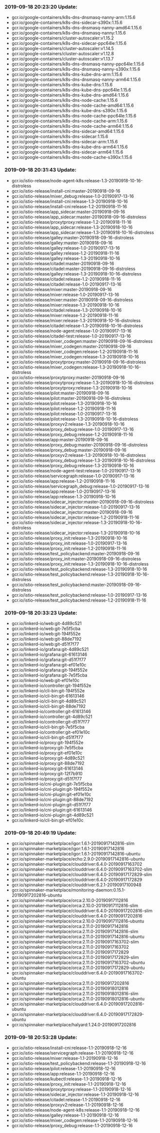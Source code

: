 ### 2019-09-18 20:23:20 Update:

- gcr.io/google-containers/k8s-dns-dnsmasq-nanny-arm:1.15.6
- gcr.io/google-containers/k8s-dns-sidecar-s390x:1.15.6
- gcr.io/google-containers/k8s-dns-dnsmasq-nanny-amd64:1.15.6
- gcr.io/google-containers/k8s-dns-dnsmasq-nanny:1.15.6
- gcr.io/google-containers/cluster-autoscaler:v1.15.2
- gcr.io/google-containers/k8s-dns-sidecar-ppc64le:1.15.6
- gcr.io/google-containers/cluster-autoscaler:v1.14.5
- gcr.io/google-containers/cluster-autoscaler:v1.12.8
- gcr.io/google-containers/cluster-autoscaler:v1.13.7
- gcr.io/google-containers/k8s-dns-dnsmasq-nanny-ppc64le:1.15.6
- gcr.io/google-containers/k8s-dns-dnsmasq-nanny-s390x:1.15.6
- gcr.io/google-containers/k8s-dns-kube-dns-arm:1.15.6
- gcr.io/google-containers/k8s-dns-dnsmasq-nanny-arm64:1.15.6
- gcr.io/google-containers/k8s-dns-kube-dns:1.15.6
- gcr.io/google-containers/k8s-dns-kube-dns-ppc64le:1.15.6
- gcr.io/google-containers/k8s-dns-kube-dns-amd64:1.15.6
- gcr.io/google-containers/k8s-dns-node-cache:1.15.6
- gcr.io/google-containers/k8s-dns-node-cache-amd64:1.15.6
- gcr.io/google-containers/k8s-dns-kube-dns-s390x:1.15.6
- gcr.io/google-containers/k8s-dns-node-cache-ppc64le:1.15.6
- gcr.io/google-containers/k8s-dns-node-cache-arm:1.15.6
- gcr.io/google-containers/k8s-dns-node-cache-arm64:1.15.6
- gcr.io/google-containers/k8s-dns-sidecar-amd64:1.15.6
- gcr.io/google-containers/k8s-dns-sidecar:1.15.6
- gcr.io/google-containers/k8s-dns-sidecar-arm:1.15.6
- gcr.io/google-containers/k8s-dns-kube-dns-arm64:1.15.6
- gcr.io/google-containers/k8s-dns-sidecar-arm64:1.15.6
- gcr.io/google-containers/k8s-dns-node-cache-s390x:1.15.6
### 2019-09-18 20:31:43 Update:

- gcr.io/istio-release/node-agent-k8s:release-1.3-20190918-10-16-distroless
- gcr.io/istio-release/install-cni:master-20190918-09-16
- gcr.io/istio-release/mixer_debug:release-1.0-20190917-13-16
- gcr.io/istio-release/install-cni:release-1.3-20190918-10-16
- gcr.io/istio-release/install-cni:release-1.2-20190918-11-16
- gcr.io/istio-release/app_sidecar:master-20190918-09-16
- gcr.io/istio-release/app_sidecar:master-20190918-09-16-distroless
- gcr.io/istio-release/proxytproxy:release-1.2-20190918-11-16
- gcr.io/istio-release/app_sidecar:release-1.3-20190918-10-16
- gcr.io/istio-release/app_sidecar:release-1.3-20190918-10-16-distroless
- gcr.io/istio-release/galley:master-20190918-09-16-distroless
- gcr.io/istio-release/galley:master-20190918-09-16
- gcr.io/istio-release/galley:release-1.0-20190917-13-16
- gcr.io/istio-release/galley:release-1.2-20190918-11-16
- gcr.io/istio-release/galley:release-1.3-20190918-10-16
- gcr.io/istio-release/citadel:master-20190918-09-16
- gcr.io/istio-release/citadel:master-20190918-09-16-distroless
- gcr.io/istio-release/galley:release-1.3-20190918-10-16-distroless
- gcr.io/istio-release/citadel:release-1.2-20190918-11-16
- gcr.io/istio-release/citadel:release-1.0-20190917-13-16
- gcr.io/istio-release/mixer:master-20190918-09-16
- gcr.io/istio-release/mixer:release-1.0-20190917-13-16
- gcr.io/istio-release/mixer:master-20190918-09-16-distroless
- gcr.io/istio-release/mixer:release-1.3-20190918-10-16
- gcr.io/istio-release/citadel:release-1.3-20190918-10-16
- gcr.io/istio-release/mixer:release-1.2-20190918-11-16
- gcr.io/istio-release/mixer:release-1.3-20190918-10-16-distroless
- gcr.io/istio-release/citadel:release-1.3-20190918-10-16-distroless
- gcr.io/istio-release/node-agent:release-1.0-20190917-13-16
- gcr.io/istio-release/citadel-test:release-1.0-20190917-13-16
- gcr.io/istio-release/mixer_codegen:master-20190918-09-16-distroless
- gcr.io/istio-release/mixer_codegen:master-20190918-09-16
- gcr.io/istio-release/mixer_codegen:release-1.2-20190918-11-16
- gcr.io/istio-release/mixer_codegen:release-1.3-20190918-10-16
- gcr.io/istio-release/proxytproxy:master-20190918-09-16-distroless
- gcr.io/istio-release/mixer_codegen:release-1.3-20190918-10-16-distroless
- gcr.io/istio-release/proxytproxy:master-20190918-09-16
- gcr.io/istio-release/proxytproxy:release-1.3-20190918-10-16-distroless
- gcr.io/istio-release/proxytproxy:release-1.3-20190918-10-16
- gcr.io/istio-release/pilot:master-20190918-09-16
- gcr.io/istio-release/pilot:master-20190918-09-16-distroless
- gcr.io/istio-release/pilot:release-1.3-20190918-10-16
- gcr.io/istio-release/pilot:release-1.2-20190918-11-16
- gcr.io/istio-release/pilot:release-1.0-20190917-13-16
- gcr.io/istio-release/pilot:release-1.3-20190918-10-16-distroless
- gcr.io/istio-release/proxyv2:release-1.3-20190918-10-16
- gcr.io/istio-release/proxy_debug:release-1.0-20190917-13-16
- gcr.io/istio-release/proxy_debug:release-1.2-20190918-11-16
- gcr.io/istio-release/app:master-20190918-09-16
- gcr.io/istio-release/proxy_debug:master-20190918-09-16-distroless
- gcr.io/istio-release/proxy_debug:master-20190918-09-16
- gcr.io/istio-release/proxyv2:release-1.3-20190918-10-16-distroless
- gcr.io/istio-release/proxy_debug:release-1.3-20190918-10-16-distroless
- gcr.io/istio-release/proxy_debug:release-1.3-20190918-10-16
- gcr.io/istio-release/node-agent-test:release-1.0-20190917-13-16
- gcr.io/istio-release/servicegraph:release-1.0-20190917-13-16
- gcr.io/istio-release/app:release-1.2-20190918-11-16
- gcr.io/istio-release/servicegraph_debug:release-1.0-20190917-13-16
- gcr.io/istio-release/app:release-1.0-20190917-13-16
- gcr.io/istio-release/app:release-1.3-20190918-10-16
- gcr.io/istio-release/sidecar_injector:master-20190918-09-16-distroless
- gcr.io/istio-release/sidecar_injector:release-1.0-20190917-13-16
- gcr.io/istio-release/sidecar_injector:master-20190918-09-16
- gcr.io/istio-release/sidecar_injector:release-1.2-20190918-11-16
- gcr.io/istio-release/sidecar_injector:release-1.3-20190918-10-16-distroless
- gcr.io/istio-release/sidecar_injector:release-1.3-20190918-10-16
- gcr.io/istio-release/proxy_init:release-1.3-20190918-10-16
- gcr.io/istio-release/proxy_init:release-1.0-20190917-13-16
- gcr.io/istio-release/proxy_init:release-1.2-20190918-11-16
- gcr.io/istio-release/test_policybackend:master-20190918-09-16
- gcr.io/istio-release/proxy_init:master-20190918-09-16-distroless
- gcr.io/istio-release/proxy_init:release-1.3-20190918-10-16-distroless
- gcr.io/istio-release/test_policybackend:release-1.3-20190918-10-16
- gcr.io/istio-release/test_policybackend:release-1.3-20190918-10-16-distroless
- gcr.io/istio-release/test_policybackend:master-20190918-09-16-distroless
- gcr.io/istio-release/test_policybackend:release-1.0-20190917-13-16
- gcr.io/istio-release/test_policybackend:release-1.2-20190918-11-16
### 2019-09-18 20:33:23 Update:

- gcr.io/linkerd-io/web:git-4d89c521
- gcr.io/linkerd-io/web:git-7e5f5cba
- gcr.io/linkerd-io/web:git-194f552e
- gcr.io/linkerd-io/web:git-88de7192
- gcr.io/linkerd-io/web:git-d51f7f77
- gcr.io/linkerd-io/grafana:git-4d89c521
- gcr.io/linkerd-io/grafana:git-61613146
- gcr.io/linkerd-io/grafana:git-d51f7f77
- gcr.io/linkerd-io/grafana:git-ef01e10c
- gcr.io/linkerd-io/grafana:git-194f552e
- gcr.io/linkerd-io/grafana:git-7e5f5cba
- gcr.io/linkerd-io/web:git-ef01e10c
- gcr.io/linkerd-io/controller:git-194f552e
- gcr.io/linkerd-io/cli-bin:git-194f552e
- gcr.io/linkerd-io/cli-bin:git-61613146
- gcr.io/linkerd-io/cli-bin:git-4d89c521
- gcr.io/linkerd-io/cli-bin:git-88de7192
- gcr.io/linkerd-io/controller:git-61613146
- gcr.io/linkerd-io/controller:git-4d89c521
- gcr.io/linkerd-io/controller:git-d51f7f77
- gcr.io/linkerd-io/cli-bin:git-7e5f5cba
- gcr.io/linkerd-io/controller:git-ef01e10c
- gcr.io/linkerd-io/cli-bin:git-d51f7f77
- gcr.io/linkerd-io/proxy:git-194f552e
- gcr.io/linkerd-io/proxy:git-7e5f5cba
- gcr.io/linkerd-io/proxy:git-ef01e10c
- gcr.io/linkerd-io/proxy:git-4d89c521
- gcr.io/linkerd-io/proxy:git-88de7192
- gcr.io/linkerd-io/proxy:git-61613146
- gcr.io/linkerd-io/proxy:git-12f7b910
- gcr.io/linkerd-io/proxy:git-d51f7f77
- gcr.io/linkerd-io/cni-plugin:git-7e5f5cba
- gcr.io/linkerd-io/cni-plugin:git-194f552e
- gcr.io/linkerd-io/cni-plugin:git-ef01e10c
- gcr.io/linkerd-io/cni-plugin:git-88de7192
- gcr.io/linkerd-io/cni-plugin:git-d51f7f77
- gcr.io/linkerd-io/cni-plugin:git-61613146
- gcr.io/linkerd-io/cni-plugin:git-4d89c521
- gcr.io/linkerd-io/cli-bin:git-ef01e10c
### 2019-09-18 20:49:19 Update:

- gcr.io/spinnaker-marketplace/igor:1.6.1-20190917142816-slim
- gcr.io/spinnaker-marketplace/igor:1.6.1-20190917142816
- gcr.io/spinnaker-marketplace/igor:1.6.1-20190917142816-ubuntu
- gcr.io/spinnaker-marketplace/echo:2.9.0-20190917142816-ubuntu
- gcr.io/spinnaker-marketplace/clouddriver:6.4.0-20190917163702
- gcr.io/spinnaker-marketplace/clouddriver:6.4.0-20190917163702-slim
- gcr.io/spinnaker-marketplace/clouddriver:6.4.0-20190917172829-slim
- gcr.io/spinnaker-marketplace/clouddriver:6.4.0-20190917172829
- gcr.io/spinnaker-marketplace/clouddriver:6.2.1-20190917100948
- gcr.io/spinnaker-marketplace/monitoring-daemon:0.15.1-20190917202816-ubuntu
- gcr.io/spinnaker-marketplace/orca:2.10.0-20190917112816
- gcr.io/spinnaker-marketplace/orca:2.10.0-20190917112816-slim
- gcr.io/spinnaker-marketplace/clouddriver:6.4.0-20190917202816-slim
- gcr.io/spinnaker-marketplace/clouddriver:6.4.0-20190917202816
- gcr.io/spinnaker-marketplace/orca:2.10.0-20190917112816-ubuntu
- gcr.io/spinnaker-marketplace/orca:2.11.0-20190917142816
- gcr.io/spinnaker-marketplace/orca:2.11.0-20190917142816-slim
- gcr.io/spinnaker-marketplace/orca:2.11.0-20190917142816-ubuntu
- gcr.io/spinnaker-marketplace/orca:2.11.0-20190917163702-slim
- gcr.io/spinnaker-marketplace/orca:2.11.0-20190917163702
- gcr.io/spinnaker-marketplace/orca:2.11.0-20190917172829
- gcr.io/spinnaker-marketplace/orca:2.11.0-20190917172829-slim
- gcr.io/spinnaker-marketplace/orca:2.11.0-20190917163702-ubuntu
- gcr.io/spinnaker-marketplace/orca:2.11.0-20190917172829-ubuntu
- gcr.io/spinnaker-marketplace/clouddriver:6.4.0-20190917163702-ubuntu
- gcr.io/spinnaker-marketplace/orca:2.11.0-20190917202816
- gcr.io/spinnaker-marketplace/orca:2.11.0-20190918012816
- gcr.io/spinnaker-marketplace/orca:2.11.0-20190918012816-slim
- gcr.io/spinnaker-marketplace/orca:2.11.0-20190918012816-ubuntu
- gcr.io/spinnaker-marketplace/clouddriver:6.4.0-20190917202816-ubuntu
- gcr.io/spinnaker-marketplace/clouddriver:6.4.0-20190917172829-ubuntu
- gcr.io/spinnaker-marketplace/halyard:1.24.0-20190917202816
### 2019-09-18 20:53:28 Update:

- gcr.io/istio-release/install-cni:release-1.1-20190918-12-16
- gcr.io/istio-release/servicegraph:release-1.1-20190918-12-16
- gcr.io/istio-release/mixer:release-1.1-20190918-12-16
- gcr.io/istio-release/test_policybackend:release-1.1-20190918-12-16
- gcr.io/istio-release/pilot:release-1.1-20190918-12-16
- gcr.io/istio-release/app:release-1.1-20190918-12-16
- gcr.io/istio-release/kubectl:release-1.1-20190918-12-16
- gcr.io/istio-release/proxy_init:release-1.1-20190918-12-16
- gcr.io/istio-release/proxytproxy:release-1.1-20190918-12-16
- gcr.io/istio-release/sidecar_injector:release-1.1-20190918-12-16
- gcr.io/istio-release/citadel:release-1.1-20190918-12-16
- gcr.io/istio-release/proxyv2:release-1.1-20190918-12-16
- gcr.io/istio-release/node-agent-k8s:release-1.1-20190918-12-16
- gcr.io/istio-release/galley:release-1.1-20190918-12-16
- gcr.io/istio-release/mixer_codegen:release-1.1-20190918-12-16
- gcr.io/istio-release/proxy_debug:release-1.1-20190918-12-16
